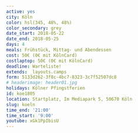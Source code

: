 ```yaml
---
active: yes
city: Köln
color: hsl(345, 48%, 48%)
color_secondary: grey
date_start: 2018-05-22
date_end: 2018-05-25
days: 4
meals: Frühstück, Mittag- und Abendessen
cost: 50€ (0€ mit KölnCard)
costlaptop: 50€ (0€ mit KölnCard)
deadline: Warteliste!
extends: _layouts.camps
form: 5133d262-3f8c-4bc7-8323-3c7f52507dc8
# headerimage: header01.jpg
holidays: Kölner Pfingstferien
id: koe1805
location: Startplatz, Im Mediapark 5, 50670 Köln
slug: koeln
time_end: '21:00'
time_start: '9:00'
youtube: xGk1PpIbisU
---
```

